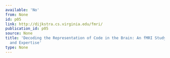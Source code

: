 ```yaml
---
available: 'No'
from: None
id: p05
link: http://dijkstra.cs.virginia.edu/fmri/
publication_id: p05
source: None
title: 'Decoding the Representation of Code in the Brain: An fMRI Study of Code Review
  and Expertise'
type: None
---
```

